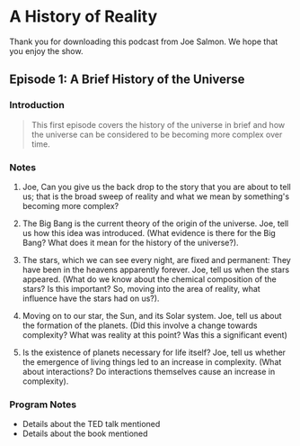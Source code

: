 A History of Reality
====================

Thank you for downloading this podcast from Joe Salmon. We hope that you enjoy the show.

Episode 1: A Brief History of the Universe
-------------------------------

### Introduction
> This first episode covers the history of the universe in brief and how the universe can be considered to be becoming more complex over time.

### Notes
1. Joe, Can you give us the back drop to the story that you are about to tell us; that is the broad sweep of reality and what we mean by something's becoming more complex?

1. The Big Bang is the current theory of the origin of the universe. Joe, tell us how this idea was introduced. (What evidence is there for the Big Bang? What does it mean for the history of the universe?).

1. The stars, which we can see every night, are fixed and permanent: They have been in the heavens apparently forever. Joe, tell us when the stars appeared. (What do we know about the chemical composition of the stars? Is this important? So, moving into the area of reality, what influence have the stars had on us?).

1. Moving on to our star, the Sun, and its Solar system. Joe, tell us about the formation of the planets. (Did this involve a change towards complexity? What was reality at this point? Was this a significant event)

1. Is the existence of planets necessary for life itself? Joe, tell us whether the emergence of living things led to an increase in complexity. (What about interactions? Do interactions themselves cause an increase in complexity).

### Program Notes
* Details about the TED talk mentioned
* Details about the book mentioned